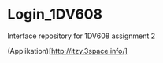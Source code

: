 # Login_1DV608
Interface repository for 1DV608 assignment 2

(Applikation)[http://itzy.3space.info/]
